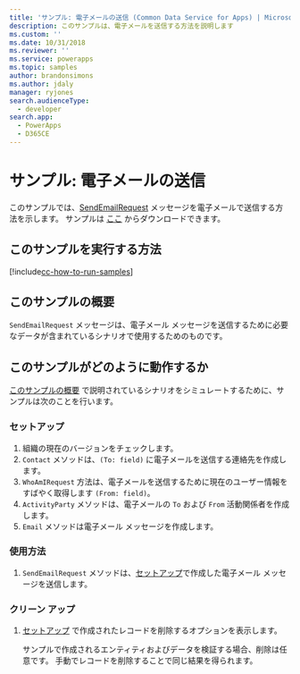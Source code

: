```yaml
---
title: 'サンプル: 電子メールの送信 (Common Data Service for Apps) | Microsoft Docs'
description: このサンプルは、電子メールを送信する方法を説明します
ms.custom: ''
ms.date: 10/31/2018
ms.reviewer: ''
ms.service: powerapps
ms.topic: samples
author: brandonsimons
ms.author: jdaly
manager: ryjones
search.audienceType:
  - developer
search.app:
  - PowerApps
  - D365CE
---
```

# <a name="sample-send-an-email"></a>サンプル: 電子メールの送信

<!-- https://docs.microsoft.com/en-us/dynamics365/customer-engagement/developer/sample-send-email -->

このサンプルでは、[SendEmailRequest](https://docs.microsoft.com/en-us/dotnet/api/microsoft.crm.sdk.messages.sendemailrequest?view=dynamics-general-ce-9) メッセージを電子メールで送信する方法を示します。 サンプルは [ここ](https://github.com/Microsoft/PowerApps-Samples/tree/master/cds/orgsvc/C%23/SenEmail) からダウンロードできます。

## <a name="how-to-run-this-sample"></a>このサンプルを実行する方法

[!include[cc-how-to-run-samples](../../includes/cc-how-to-run-samples.md)]

## <a name="what-this-sample-does"></a>このサンプルの概要

`SendEmailRequest` メッセージは、電子メール メッセージを送信するために必要なデータが含まれているシナリオで使用するためのものです。

## <a name="how-this-sample-works"></a>このサンプルがどのように動作するか

[このサンプルの概要](#what-this-sample-does) で説明されているシナリオをシミュレートするために、サンプルは次のことを行います。

### <a name="setup"></a>セットアップ

1. 組織の現在のバージョンをチェックします。
1. `Contact` メソッドは、`(To: field)` に電子メールを送信する連絡先を作成します。
1. `WhoAmIRequest` 方法は、電子メールを送信するために現在のユーザー情報をすばやく取得します `(From: field)`。
1. `ActivityParty` メソッドは、電子メールの `To` および `From` 活動関係者を作成します。
1. `Email` メソッドは電子メール メッセージを作成します。

### <a name="demonstrate"></a>使用方法

1. `SendEmailRequest` メソッドは、[セットアップ](#setup)で作成した電子メール メッセージを送信します。

### <a name="clean-up"></a>クリーン アップ

1. [セットアップ](#setup) で作成されたレコードを削除するオプションを表示します。

    サンプルで作成されるエンティティおよびデータを検証する場合、削除は任意です。 手動でレコードを削除することで同じ結果を得られます。
